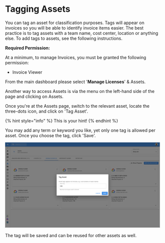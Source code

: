 # Tagging Assets

You can tag an asset for classification purposes. Tags will appear on invoices so you will be able to identify invoice items easier. The best practice is to tag assets with a team name, cost center, location or anything else. To add tags to assets, see the following instructions. 

**Required Permission:**

At a minimum, to manage Invoices, you must be granted the following permission:

* Invoice Viewer

From the main dashboard please select '**Manage Licenses**' & Assets. 

Another way to access Assets is via the menu on the left-hand side of the page and clicking on Assets.

Once you're at the Assets page, switch to the relevant asset, locate the three-dots icon, and click on 'Tag Asset'.

{% hint style="info" %}
This is your hint!
{% endhint %}

You may add any term or keyword you like, yet only one tag is allowed per asset. Once you choose the tag, click 'Save'.

![Tagging a Google Billing Account with &quot;CRE&quot; tag](../.gitbook/assets/tagging-assets.png)

The tag will be saved and can be reused for other assets as well. 

